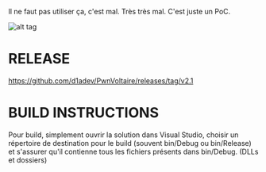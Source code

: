 Il ne faut pas utiliser ça, c'est mal. Très très mal. C'est juste un PoC.

![alt tag](https://i.imgur.com/j2MJNYe.gif)


# RELEASE
https://github.com/d1adev/PwnVoltaire/releases/tag/v2.1


# BUILD INSTRUCTIONS
Pour build, simplement ouvrir la solution dans Visual Studio, choisir un répertoire de destination pour le build (souvent bin/Debug ou bin/Release) et s'assurer qu'il contienne tous les fichiers présents dans bin/Debug. (DLLs et dossiers)
